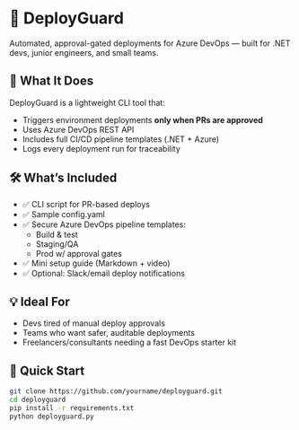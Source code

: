 # 🚀 DeployGuard

Automated, approval-gated deployments for Azure DevOps — built for .NET devs, junior engineers, and small teams.

## 🧠 What It Does

DeployGuard is a lightweight CLI tool that:
- Triggers environment deployments **only when PRs are approved**
- Uses Azure DevOps REST API
- Includes full CI/CD pipeline templates (.NET + Azure)
- Logs every deployment run for traceability

## 🛠️ What’s Included

- ✅ CLI script for PR-based deploys
- ✅ Sample config.yaml
- ✅ Secure Azure DevOps pipeline templates:
  - Build & test
  - Staging/QA
  - Prod w/ approval gates
- ✅ Mini setup guide (Markdown + video)
- ✅ Optional: Slack/email deploy notifications

## 💡 Ideal For

- Devs tired of manual deploy approvals
- Teams who want safer, auditable deployments
- Freelancers/consultants needing a fast DevOps starter kit

## 🏁 Quick Start

```bash
git clone https://github.com/yourname/deployguard.git
cd deployguard
pip install -r requirements.txt
python deployguard.py